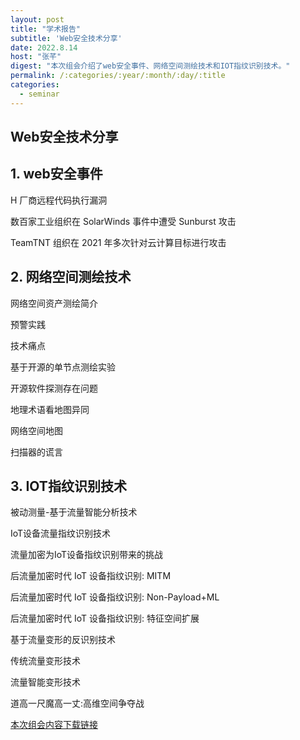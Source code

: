 ```yaml
---
layout: post
title: "学术报告"
subtitle: 'Web安全技术分享'
date: 2022.8.14
host: "张芊"
digest: "本次组会介绍了web安全事件、网络空间测绘技术和IOT指纹识别技术。"
permalink: /:categories/:year/:month/:day/:title
categories:
  - seminar
---
```

## Web安全技术分享

## 1. web安全事件
H 厂商远程代码执行漏洞

数百家工业组织在 SolarWinds 事件中遭受 Sunburst 攻击

TeamTNT 组织在 2021 年多次针对云计算目标进行攻击

## 2. 网络空间测绘技术
网络空间资产测绘简介

预警实践

技术痛点

基于开源的单节点测绘实验

开源软件探测存在问题

地理术语看地图异同

网络空间地图

扫描器的谎言

## 3. IOT指纹识别技术
被动测量-基于流量智能分析技术

IoT设备流量指纹识别技术

流量加密为IoT设备指纹识别带来的挑战

后流量加密时代 IoT 设备指纹识别: MITM

后流量加密时代 IoT 设备指纹识别: Non-Payload+ML

后流量加密时代 IoT 设备指纹识别: 特征空间扩展

基于流量变形的反识别技术

传统流量变形技术

流量智能变形技术

道高一尺魔高一丈:高维空间争夺战


[本次组会内容下载链接](https://github.com/desperate08/DevPos/blob/master/DevOps-main/seminar/%E7%BD%91%E7%BB%9C%E7%A9%BA%E9%97%B4%E6%B5%8B%E7%BB%98.pdf)
